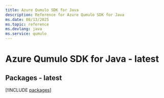```yaml
---
title: Azure Qumulo SDK for Java
description: Reference for Azure Qumulo SDK for Java
ms.date: 08/13/2025
ms.topic: reference
ms.devlang: java
ms.service: qumulo
---
```

# Azure Qumulo SDK for Java - latest
## Packages - latest
[!INCLUDE [packages](qumulo-index.md)]